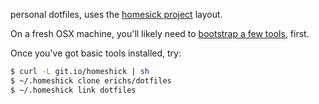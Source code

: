 personal dotfiles, uses the [homesick
project](https://github.com/technicalpickles/homesick) layout.

On a fresh OSX machine, you'll likely need to [bootstrap a few
tools](http://www.moncefbelyamani.com/how-to-install-xcode-homebrew-git-rvm-ruby-on-mac/),
first.

Once you've got basic tools installed, try:

```bash
$ curl -L git.io/homeshick | sh
$ ~/.homeshick clone erichs/dotfiles
$ ~/.homeshick link dotfiles
```

